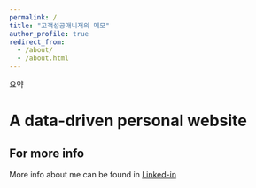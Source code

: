 ```yaml
---
permalink: /
title: "고객성공매니저의 메모"
author_profile: true
redirect_from: 
  - /about/
  - /about.html
---
```


요약

# A data-driven personal website

## For more info
More info about me can be found in [Linked-in](https://www.linkedin.com/in/unchae-jeong-a88149179/)
